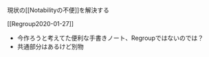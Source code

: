 
現状の[[Notabilityの不便]]を解決する

[[Regroup2020-01-27]]
- 今作ろうと考えてた便利な手書きノート、Regroupではないのでは？
- 共通部分はあるけど別物
